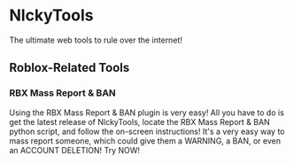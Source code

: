 # NlckyTools
The ultimate web tools to rule over the internet!
## Roblox-Related Tools
### RBX Mass Report & BAN
Using the RBX Mass Report & BAN plugin is very easy! All you have to do is get the latest release of NlckyTools, locate the RBX Mass Report & BAN python script, and follow the on-screen instructions! It's a very easy way to mass report someone, which could give them a WARNING, a BAN, or even an ACCOUNT DELETION! Try NOW!
